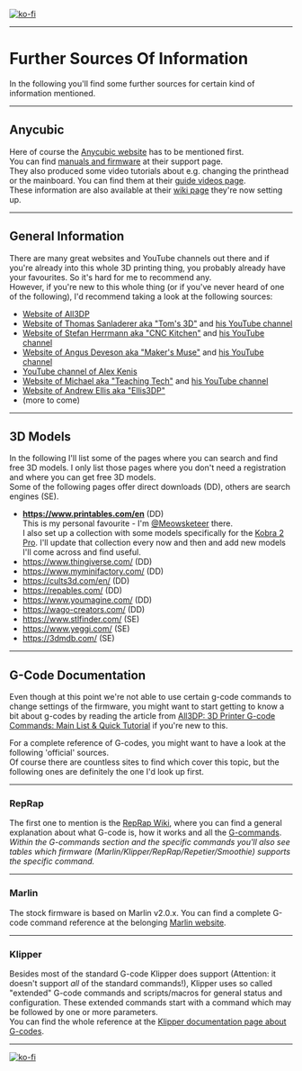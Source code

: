 <link rel=”manifest” href=”docs/manifest.webmanifest”>

[![ko-fi](https://ko-fi.com/img/githubbutton_sm.svg)](https://ko-fi.com/U6U5NPB51)  

---  

# Further Sources Of Information
In the following you'll find some further sources for certain kind of information mentioned.  

---

## Anycubic 
Here of course the [Anycubic website](https://www.anycubic.com) has to be mentioned first.  
You can find [manuals and firmware](https://www.anycubic.com/pages/firmware-software) at their support page.  
They also produced some video tutorials about e.g. changing the printhead or the mainboard. You can find them at their [guide videos page](https://www.anycubic.com/pages/guide-videos).  
These information are also available at their [wiki page](https://wiki.anycubic.com/en/fdm-3d-printer/kobra-2-max) they're now setting up.  

---

## General Information
There are many great websites and YouTube channels out there and if you're already into this whole 3D printing thing, you probably already have your favourites. So it's hard for me to recommend any.  
However, if you're new to this whole thing (or if you've never heard of one of the following), I'd recommend taking a look at the following sources:  

- [Website of All3DP](https://all3dp.com/)
- [Website of Thomas Sanladerer aka "Tom's 3D"](https://toms3d.org/) and [his YouTube channel](https://www.youtube.com/thomassanladerer) 
- [Website of Stefan Herrmann aka "CNC Kitchen"](https://www.cnckitchen.com/) and [his YouTube channel](https://www.youtube.com/@CNCKitchen)
- [Website of Angus Deveson aka "Maker's Muse"](https://www.makersmuse.com/) and [his YouTube channel](https://www.youtube.com/@MakersMuse)
- [YouTube channel of Alex Kenis](https://www.youtube.com/@AlexKenis)
- [Website of Michael aka "Teaching Tech"](https://teachingtechyt.github.io/) and [his YouTube channel](https://www.youtube.com/@TeachingTech)
- [Website of Andrew Ellis aka "Ellis3DP"](https://ellis3dp.com/Print-Tuning-Guide/)
- (more to come)

---

## 3D Models
In the following I'll list some of the pages where you can search and find free 3D models. I only list those pages where you don't need a registration and where you can get free 3D models.  
Some of the following pages offer direct downloads (DD), others are search engines (SE).   

- **https://www.printables.com/en** (DD)  
  This is my personal favourite - I'm [@Meowsketeer](https://www.printables.com/@Meowsketeer) there.  
  I also set up a collection with some models specifically for the [Kobra 2 Pro](https://www.printables.com/@Meowsketeer/collections/929541). I'll update that collection every now and then and add new models I'll come across and find useful.   
- https://www.thingiverse.com/ (DD)
- https://www.myminifactory.com/ (DD)
- https://cults3d.com/en/ (DD)
- https://repables.com/ (DD)
- https://www.youmagine.com/ (DD)
- https://wago-creators.com/ (DD)
- https://www.stlfinder.com/ (SE)
- https://www.yeggi.com/ (SE)
- https://3dmdb.com/ (SE)

---

## G-Code Documentation
Even though at this point we're not able to use certain g-code commands to change settings of the firmware, you might want to start getting to know a bit about g-codes by reading the article from [All3DP: 3D Printer G-code Commands: Main List & Quick Tutorial](https://all3dp.com/2/3d-printer-g-code-commands-list-tutorial/) if you're new to this.  
  
For a complete reference of G-codes, you might want to have a look at the following 'official' sources.  
Of course there are countless sites to find which cover this topic, but the following ones are definitely the one I'd look up first.    

---

### RepRap
The first one to mention is the [RepRap Wiki](https://reprap.org/wiki/G-code), where you can find a general explanation about what G-code is, how it works and all the [G-commands](https://reprap.org/wiki/G-code#G-commands).  
*Within the G-commands section and the specific commands you'll also see tables which firmware (Marlin/Klipper/RepRap/Repetier/Smoothie) supports the specific command.* 

---
   
### Marlin 
The stock firmware is based on Marlin v2.0.x. You can find a complete G-code command reference at the belonging [Marlin website](https://marlinfw.org/meta/gcode/).  

---
  
### Klipper 
Besides most of the standard G-code Klipper does support (Attention: it doesn't support *all* of the standard commands!), Klipper uses so called "extended" G-code commands and scripts/macros for general status and configuration. These extended commands start with a command which may be followed by one or more parameters.  
You can find the whole reference at the [Klipper documentation page about G-codes](https://www.klipper3d.org/G-Codes.html).   

---

[![ko-fi](https://ko-fi.com/img/githubbutton_sm.svg)](https://ko-fi.com/U6U5NPB51)  

